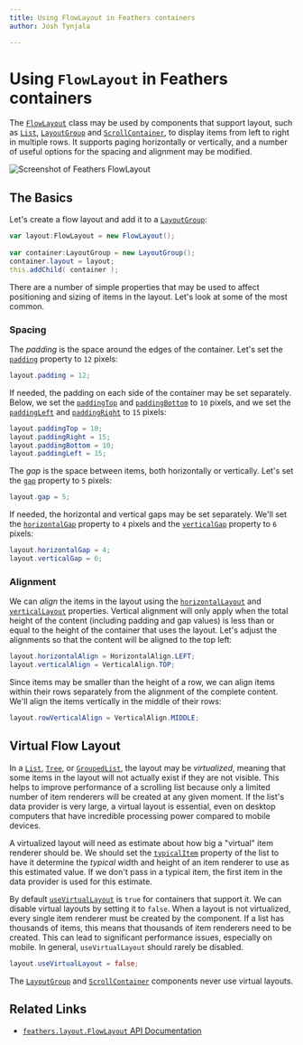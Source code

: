 ```yaml
---
title: Using FlowLayout in Feathers containers  
author: Josh Tynjala

---
```

# Using `FlowLayout` in Feathers containers

The [`FlowLayout`](../api-reference/feathers/layout/FlowLayout.html) class may be used by components that support layout, such as [`List`](list.html), [`LayoutGroup`](layout-group.html) and [`ScrollContainer`](scroll-container.html), to display items from left to right in multiple rows. It supports paging horizontally or vertically, and a number of useful options for the spacing and alignment may be modified.

<picture><img src="images/flow-layout.png" srcset="images/flow-layout@2x.png 2x" alt="Screenshot of Feathers FlowLayout" /></picture>

## The Basics

Let's create a flow layout and add it to a [`LayoutGroup`](layout-group.html):

``` actionscript
var layout:FlowLayout = new FlowLayout();
 
var container:LayoutGroup = new LayoutGroup();
container.layout = layout;
this.addChild( container );
```

There are a number of simple properties that may be used to affect positioning and sizing of items in the layout. Let's look at some of the most common.

### Spacing

The *padding* is the space around the edges of the container. Let's set the [`padding`](../api-reference/feathers/layout/FlowLayout.html#padding) property to `12` pixels:

``` actionscript
layout.padding = 12;
```

If needed, the padding on each side of the container may be set separately. Below, we set the [`paddingTop`](../api-reference/feathers/layout/FlowLayout.html#paddingTop) and [`paddingBottom`](../api-reference/feathers/layout/FlowLayout.html#paddingBottom) to `10` pixels, and we set the [`paddingLeft`](../api-reference/feathers/layout/FlowLayout.html#paddingLeft) and [`paddingRight`](../api-reference/feathers/layout/FlowLayout.html#paddingRight) to `15` pixels:

``` actionscript
layout.paddingTop = 10;
layout.paddingRight = 15;
layout.paddingBottom = 10;
layout.paddingLeft = 15;
```

The *gap* is the space between items, both horizontally or vertically. Let's set the [`gap`](../api-reference/feathers/layout/FlowLayout.html#gap) property to `5` pixels:

``` actionscript
layout.gap = 5;
```

If needed, the horizontal and vertical gaps may be set separately. We'll set the [`horizontalGap`](../api-reference/feathers/layout/FlowLayout.html#horizontalGap) property to `4` pixels and the [`verticalGap`](../api-reference/feathers/layout/FlowLayout.html#verticalGap) property to `6` pixels:

``` actionscript
layout.horizontalGap = 4;
layout.verticalGap = 6;
```

### Alignment

We can *align* the items in the layout using the [`horizontalLayout`](../api-reference/feathers/layout/FlowLayout.html#horizontalAlign) and [`verticalLayout`](../api-reference/feathers/layout/FlowLayout.html#verticalAlign) properties. Vertical alignment will only apply when the total height of the content (including padding and gap values) is less than or equal to the height of the container that uses the layout. Let's adjust the alignments so that the content will be aligned to the top left:

``` actionscript
layout.horizontalAlign = HorizontalAlign.LEFT;
layout.verticalAlign = VerticalAlign.TOP;
```

Since items may be smaller than the height of a row, we can align items within their rows separately from the alignment of the complete content. We'll align the items vertically in the middle of their rows:

``` actionscript
layout.rowVerticalAlign = VerticalAlign.MIDDLE;
```

## Virtual Flow Layout

In a [`List`](list.html), [`Tree`](tree.html), or [`GroupedList`](grouped-list.html), the layout may be *virtualized*, meaning that some items in the layout will not actually exist if they are not visible. This helps to improve performance of a scrolling list because only a limited number of item renderers will be created at any given moment. If the list's data provider is very large, a virtual layout is essential, even on desktop computers that have incredible processing power compared to mobile devices.

A virtualized layout will need as estimate about how big a "virtual" item renderer should be. We should set the [`typicalItem`](../api-reference/feathers/controls/List.html#typicalItem) property of the list to have it determine the *typical* width and height of an item renderer to use as this estimated value. If we don't pass in a typical item, the first item in the data provider is used for this estimate.

By default [`useVirtualLayout`](../api-reference/feathers/layout/FlowLayout.html#useVirtualLayout) is `true` for containers that support it. We can disable virtual layouts by setting it to `false`. When a layout is not virtualized, every single item renderer must be created by the component. If a list has thousands of items, this means that thousands of item renderers need to be created. This can lead to significant performance issues, especially on mobile. In general, `useVirtualLayout` should rarely be disabled.

``` actionscript
layout.useVirtualLayout = false;
```

The [`LayoutGroup`](layout-group.html) and [`ScrollContainer`](scroll-container.html) components never use virtual layouts.

## Related Links

-   [`feathers.layout.FlowLayout` API Documentation](../api-reference/feathers/layout/FlowLayout.html)